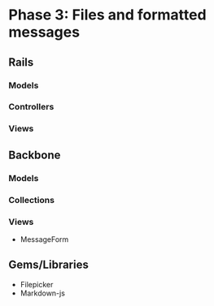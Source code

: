 # Phase 3: Files and formatted messages

## Rails
### Models

### Controllers

### Views

## Backbone
### Models

### Collections

### Views
* MessageForm

## Gems/Libraries
* Filepicker
* Markdown-js
